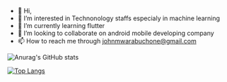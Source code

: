 - 👋 Hi,
- 👀 I’m interested in Technonology staffs especialy in machine learning 
- 🌱 I’m currently learning flutter
- 💞️ I’m looking to collaborate on android mobile developing company
- 📫 How to reach me through johnmwarabuchone@gmail.com



![Anurag's GitHub stats](https://github-readme-stats.vercel.app/api?username=DevMwarabu&show_icons=true&theme=radical)




[![Top Langs](https://github-readme-stats.vercel.app/api/top-langs/?username=DevMwarabu&langs_count=8)](https://github.com/anuraghazra/github-readme-stats)



